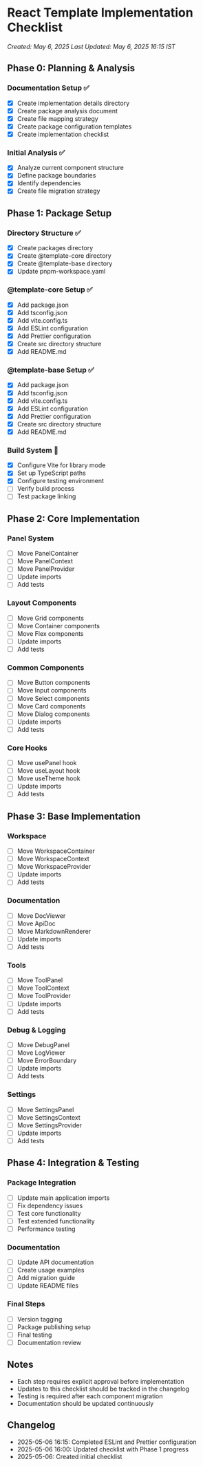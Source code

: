 # React Template Implementation Checklist
*Created: May 6, 2025*
*Last Updated: May 6, 2025 16:15 IST*

## Phase 0: Planning & Analysis
### Documentation Setup ✅
- [x] Create implementation details directory
- [x] Create package analysis document
- [x] Create file mapping strategy
- [x] Create package configuration templates
- [x] Create implementation checklist

### Initial Analysis ✅
- [x] Analyze current component structure
- [x] Define package boundaries
- [x] Identify dependencies
- [x] Create file migration strategy

## Phase 1: Package Setup
### Directory Structure ✅
- [x] Create packages directory
- [x] Create @template-core directory
- [x] Create @template-base directory
- [x] Update pnpm-workspace.yaml

### @template-core Setup ✅
- [x] Add package.json
- [x] Add tsconfig.json
- [x] Add vite.config.ts
- [x] Add ESLint configuration
- [x] Add Prettier configuration
- [x] Create src directory structure
- [x] Add README.md

### @template-base Setup ✅
- [x] Add package.json
- [x] Add tsconfig.json
- [x] Add vite.config.ts
- [x] Add ESLint configuration
- [x] Add Prettier configuration
- [x] Create src directory structure
- [x] Add README.md

### Build System 🔄
- [x] Configure Vite for library mode
- [x] Set up TypeScript paths
- [x] Configure testing environment
- [ ] Verify build process
- [ ] Test package linking

## Phase 2: Core Implementation
### Panel System
- [ ] Move PanelContainer
- [ ] Move PanelContext
- [ ] Move PanelProvider
- [ ] Update imports
- [ ] Add tests

### Layout Components
- [ ] Move Grid components
- [ ] Move Container components
- [ ] Move Flex components
- [ ] Update imports
- [ ] Add tests

### Common Components
- [ ] Move Button components
- [ ] Move Input components
- [ ] Move Select components
- [ ] Move Card components
- [ ] Move Dialog components
- [ ] Update imports
- [ ] Add tests

### Core Hooks
- [ ] Move usePanel hook
- [ ] Move useLayout hook
- [ ] Move useTheme hook
- [ ] Update imports
- [ ] Add tests

## Phase 3: Base Implementation
### Workspace
- [ ] Move WorkspaceContainer
- [ ] Move WorkspaceContext
- [ ] Move WorkspaceProvider
- [ ] Update imports
- [ ] Add tests

### Documentation
- [ ] Move DocViewer
- [ ] Move ApiDoc
- [ ] Move MarkdownRenderer
- [ ] Update imports
- [ ] Add tests

### Tools
- [ ] Move ToolPanel
- [ ] Move ToolContext
- [ ] Move ToolProvider
- [ ] Update imports
- [ ] Add tests

### Debug & Logging
- [ ] Move DebugPanel
- [ ] Move LogViewer
- [ ] Move ErrorBoundary
- [ ] Update imports
- [ ] Add tests

### Settings
- [ ] Move SettingsPanel
- [ ] Move SettingsContext
- [ ] Move SettingsProvider
- [ ] Update imports
- [ ] Add tests

## Phase 4: Integration & Testing
### Package Integration
- [ ] Update main application imports
- [ ] Fix dependency issues
- [ ] Test core functionality
- [ ] Test extended functionality
- [ ] Performance testing

### Documentation
- [ ] Update API documentation
- [ ] Create usage examples
- [ ] Add migration guide
- [ ] Update README files

### Final Steps
- [ ] Version tagging
- [ ] Package publishing setup
- [ ] Final testing
- [ ] Documentation review

## Notes
- Each step requires explicit approval before implementation
- Updates to this checklist should be tracked in the changelog
- Testing is required after each component migration
- Documentation should be updated continuously

## Changelog
- 2025-05-06 16:15: Completed ESLint and Prettier configuration
- 2025-05-06 16:00: Updated checklist with Phase 1 progress
- 2025-05-06: Created initial checklist